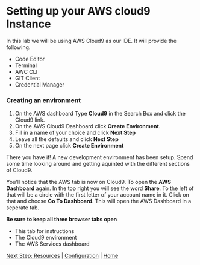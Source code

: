 # Setting up your AWS cloud9 Instance

In this lab we will be using AWS Cloud9 as our IDE. It will provide the following.
- Code Editor
- Terminal
- AWC CLI
- GIT Client
- Credential Manager

### Creating an environment
1. On the AWS dashboard Type **Cloud9** in the Search Box and click the Cloud9 link.
2. On the AWS Cloud9 Dashboard click **Create Environment**.
3. Fill in a name of your choice and click **Next Step**
4. Leave all the defaults and click **Next Step**
5. On the next page click **Create Environment**

There you have it! A new development environment has been setup. Spend some time 
looking around and getting aquinted with the different sections of Cloud9.

You'll notice that the AWS tab is now on Cloud9. To open the **AWS Dashboard** again. In the 
top right you will see the word **Share**. To the left of that will be a circle with the 
first letter of your account name in it. Click on that and choose **Go To Dashboard**. This will open 
the AWS Dashboard in a seperate tab. 

**Be sure to keep all three browser tabs open**
- This tab for instructions
- The Cloud9 environment
- The AWS Services dashboard

[Next Step: Resources](resources.md) | [Configuration](README.md) | [Home](../../README.md)

